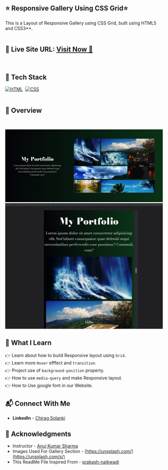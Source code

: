 ## ⭐ Responsive Gallery Using CSS Grid⭐

This is a Layout of Responsive Gallery using CSS Grid, built using HTML5 and CSS3**.
<br>
<br>

## 📌 **Live Site URL:** <a href="https://crsproject1.netlify.app/">**Visit Now** 🚀</a>

<br>

## 📌 Tech Stack

[![HTML](https://img.shields.io/badge/html5%20-%23E34F26.svg?&style=for-the-badge&logo=html5&logoColor=white)](https://github.com/prakash-naikwadi)&nbsp;
[![CSS](https://img.shields.io/badge/css3%20-%231572B6.svg?&style=for-the-badge&logo=css3&logoColor=white)](https://github.com/prakash-naikwadi)&nbsp;
<br>
<br>

## 📌 Overview

<br>

![Alt Image text](/assets/output1.png?raw=true "Optional Title")
![Alt Image text](/assets/output2.png?raw=true "Optional Title")


## 📌 What I Learn

👉 Learn about how to build Responsive layout using `Grid`.<br>
👉 Learn more `Hover` efffect and `transition`. <br>
👉 Project use of `background-position` property.<br> 
👉 How to use `media-query` and make Responsive layout. <br>
👉 How to Use google font in our Website. <br>


## 📬 Connect With Me

- **LinkedIn** - [Chirag Solanki](https://www.linkedin.com/in/chiragagu6/)

## 📌 Acknowledgments

- Instructor  - [Anuj Kumar Sharma](https://github.com/Anuj-Kumar-Sharma)
- Images Used For Gallery Section - [https://unsplash.com/](https://unsplash.com/s/)
- This ReadMe File Inspired From - [prakash-naikwadi](https://github.com/prakash-naikwadi/)
